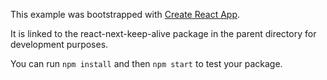 This example was bootstrapped with [Create React App](https://github.com/facebook/create-react-app).

It is linked to the react-next-keep-alive package in the parent directory for development purposes.

You can run `npm install` and then `npm start` to test your package.
